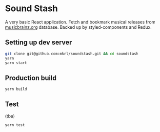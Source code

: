 # Sound Stash

A very basic React application.
Fetch and bookmark musical releases from [musicbrainz.org](http://musicbrainz.org) database.
Backed up by styled-components and Redux.

## Setting up dev server

```bash
git clone git@github.com:mkrl/soundstash.git && cd soundstash
yarn
yarn start
```
## Production build

```bash
yarn build
```

## Test

(tba)

```bash
yarn test
```
